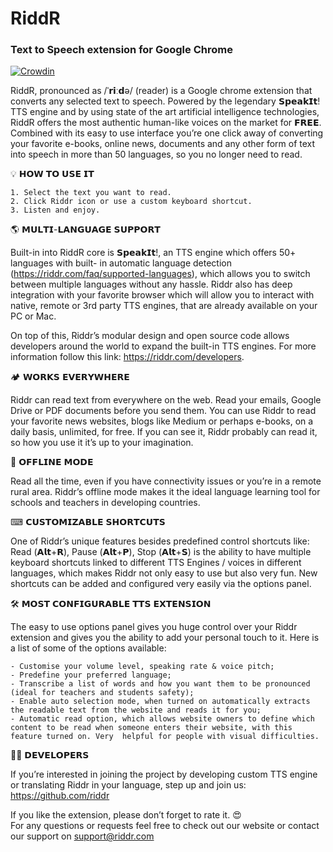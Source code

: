 # RiddR
### Text to Speech extension for Google Chrome

[![Crowdin](https://badges.crowdin.net/riddr/localized.svg)](https://crowdin.com/project/riddr)

RiddR, pronounced as /ˈ𝗿𝗶ː𝗱ə/ (reader) is a Google chrome extension that converts any selected text to speech. Powered by the legendary 𝗦𝗽𝗲𝗮𝗸𝗜𝘁! TTS engine and by using state of the art artificial intelligence technologies, RiddR offers the most authentic human-like voices on the market for 𝗙𝗥𝗘𝗘. Combined with its easy to use interface you’re one click away of converting your favorite e-books, online news, documents and any other form of text into speech in more than 50 languages, so you no longer need to read. 

💡 𝗛𝗢𝗪 𝗧𝗢 𝗨𝗦𝗘 𝗜𝗧

	1. Select the text you want to read.
	2. Click Riddr icon or use a custom keyboard shortcut.
	3. Listen and enjoy.


🌎 𝗠𝗨𝗟𝗧𝗜-𝗟𝗔𝗡𝗚𝗨𝗔𝗚𝗘 𝗦𝗨𝗣𝗣𝗢𝗥𝗧

Built-in into RiddR core is 𝗦𝗽𝗲𝗮𝗸𝗜𝘁!, an TTS engine which offers 50+ languages with built- in automatic language detection (https://riddr.com/faq/supported-languages), which allows you to switch between multiple languages without any hassle. Riddr also has deep integration with your favorite browser which will allow you to interact with native, remote or 3rd party TTS engines,  that are already available on your PC or Mac.

On top of this, Riddr’s modular design and open source code allows developers around the world to expand the built-in TTS engines. For more information follow this link: https://riddr.com/developers.

🏕 𝗪𝗢𝗥𝗞𝗦 𝗘𝗩𝗘𝗥𝗬𝗪𝗛𝗘𝗥𝗘

Riddr can read text from everywhere on the web. Read your emails, Google Drive or PDF documents before you send them. You can use Riddr to read your favorite news websites, blogs like Medium or perhaps e-books, on a daily basis, unlimited, for free. If you can see it, Riddr probably can read it, so how you use it it’s up to your imagination. 

🔌 𝗢𝗙𝗙𝗟𝗜𝗡𝗘 𝗠𝗢𝗗𝗘

Read all the time, even if you have connectivity issues or you’re in a remote rural area. Riddr’s offline mode makes it the ideal language learning tool for schools and teachers in developing countries. 

⌨ 𝗖𝗨𝗦𝗧𝗢𝗠𝗜𝗭𝗔𝗕𝗟𝗘 𝗦𝗛𝗢𝗥𝗧𝗖𝗨𝗧𝗦

One of Riddr’s unique features besides predefined control shortcuts like: Read (𝗔𝗹𝘁+𝗥), Pause (𝗔𝗹𝘁+𝗣), Stop (𝗔𝗹𝘁+𝗦) is the ability to have multiple keyboard shortcuts linked to different TTS Engines / voices in different languages, which makes Riddr not only easy to use but also very fun. New shortcuts can be added and configured very easily via the options panel. 

🛠 𝗠𝗢𝗦𝗧 𝗖𝗢𝗡𝗙𝗜𝗚𝗨𝗥𝗔𝗕𝗟𝗘 𝗧𝗧𝗦 𝗘𝗫𝗧𝗘𝗡𝗦𝗜𝗢𝗡

The easy to use options panel gives you huge control over your Riddr extension and gives you the ability to add your personal touch to it.  Here is a list of some of the options available:

	- Customise your volume level, speaking rate & voice pitch;
	- Predefine your preferred language;
	- Transcribe a list of words and how you want them to be pronounced (ideal for teachers and students safety);
	- Enable auto selection mode, when turned on automatically extracts the readable text from the website and reads it for you;
	- Automatic read option, which allows website owners to define which content to be read when someone enters their website, with this feature turned on. Very  helpful for people with visual difficulties.	

👨‍💻 𝗗𝗘𝗩𝗘𝗟𝗢𝗣𝗘𝗥𝗦

If you’re interested in joining the project by developing custom TTS engine or translating Riddr in your language, step up and join us: https://github.com/riddr 

If you like the extension, please don’t forget to rate it. 😍  
For any questions or requests feel free to check out our website or contact our support on support@riddr.com